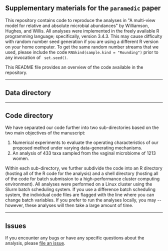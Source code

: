 ## Supplementary materials for the `paramedic` paper

This repository contains code to reproduce the analyses in "A multi-view model for relative and absolute microbial abundances" by Williamson, Hughes, and Willis. All analyses were implemented in the freely available R programming language; specifically, version 3.4.3. This may cause difficulty with random number seed generation if you are using a different R version on your home computer. To get the same random number streams that we used, please include the code `RNGkind(sample.kind = "Rounding")` prior to any invocation of ` set.seed()`.

This README file provides an overview of the code available in the repository.  

-----

## Data directory

-----

## Code directory

We have separated our code further into two sub-directories based on the two main objectives of the manuscript:

1. Numerical experiments to evaluate the operating characteristics of our proposed method under varying data-generating mechanisms.
2. An analysis of 433 taxa sampled from the vaginal microbiome of 1213 women.

Within each sub-directory, we further subdivide the code into an R directory (hosting all of the R code for the analysis) and a shell directory (hosting all of the code for batch submission to a high-performance cluster computing environment). All analyses were performed on a Linux cluster using the Slurm batch scheduling system. If you use a difference batch scheduling system, the individual code files are flagged with the line where you can change batch variables. If you prefer to run the analyses locally, you may -- however, these analyses will then take a large amount of time.

-----

## Issues

If you encounter any bugs or have any specific questions about the analysis, please
[file an issue](https://github.com/bdwilliamson/paramedic_supplementary/issues).
